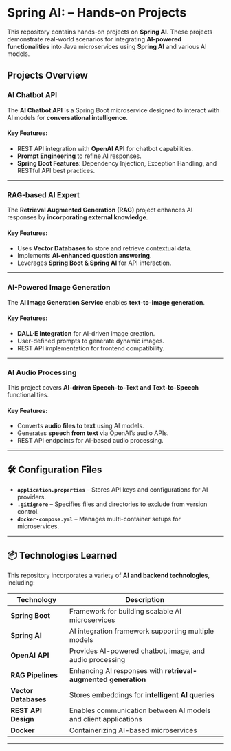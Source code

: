 #  Spring AI: – Hands-on Projects

This repository contains hands-on projects on **Spring AI**. These projects demonstrate real-world scenarios for integrating **AI-powered functionalities** into Java microservices using **Spring AI** and various AI models.


## **Projects Overview**

###  **AI Chatbot API**
The **AI Chatbot API** is a Spring Boot microservice designed to interact with AI models for **conversational intelligence**.

#### **Key Features:**
- REST API integration with **OpenAI API** for chatbot capabilities.
- **Prompt Engineering** to refine AI responses.
- **Spring Boot Features**: Dependency Injection, Exception Handling, and RESTful API best practices.

---

###  **RAG-based AI Expert**
The **Retrieval Augmented Generation (RAG)** project enhances AI responses by **incorporating external knowledge**.

#### **Key Features:**
- Uses **Vector Databases** to store and retrieve contextual data.
- Implements **AI-enhanced question answering**.
- Leverages **Spring Boot & Spring AI** for API interaction.

---

### **AI-Powered Image Generation**
The **AI Image Generation Service** enables **text-to-image generation**.

#### **Key Features:**
- **DALL·E Integration** for AI-driven image creation.
- User-defined prompts to generate dynamic images.
- REST API implementation for frontend compatibility.

---

### **AI Audio Processing**
This project covers **AI-driven Speech-to-Text and Text-to-Speech** functionalities.

#### **Key Features:**
- Converts **audio files to text** using AI models.
- Generates **speech from text** via OpenAI’s audio APIs.
- REST API endpoints for AI-based audio processing.

---

## 🛠 **Configuration Files**
- **`application.properties`** – Stores API keys and configurations for AI providers.
- **`.gitignore`** – Specifies files and directories to exclude from version control.
- **`docker-compose.yml`** – Manages multi-container setups for microservices.

---

## 📦 **Technologies Learned**
This repository incorporates a variety of **AI and backend technologies**, including:

| Technology        | Description |
|------------------|------------|
| **Spring Boot** | Framework for building scalable AI microservices |
| **Spring AI** | AI integration framework supporting multiple models |
| **OpenAI API** | Provides AI-powered chatbot, image, and audio processing |
| **RAG Pipelines** | Enhancing AI responses with **retrieval-augmented generation** |
| **Vector Databases** | Stores embeddings for **intelligent AI queries** |
| **REST API Design** | Enables communication between AI models and client applications |
| **Docker** | Containerizing AI-based microservices |

---







